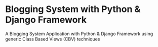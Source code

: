 # Blogging System with Python & Django Framework
A Blogging System Application with Python &amp; Django Framework using generic Class Based Views (CBV) techniques
